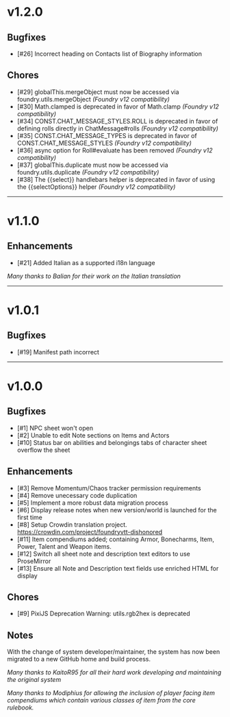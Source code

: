 # v1.2.0

## Bugfixes
- [#26] Incorrect heading on Contacts list of Biography information

## Chores
- [#29] globalThis.mergeObject must now be accessed via foundry.utils.mergeObject *(Foundry v12 compatibility)*
- [#30] Math.clamped is deprecated in favor of Math.clamp *(Foundry v12 compatibility)*
- [#34] CONST.CHAT_MESSAGE_STYLES.ROLL is deprecated in favor of defining rolls directly in ChatMessage#rolls *(Foundry v12 compatibility)*
- [#35] CONST.CHAT_MESSAGE_TYPES is deprecated in favor of CONST.CHAT_MESSAGE_STYLES *(Foundry v12 compatibility)*
- [#36] async option for Roll#evaluate has been removed *(Foundry v12 compatibility)*
- [#37] globalThis.duplicate must now be accessed via foundry.utils.duplicate *(Foundry v12 compatibility)*
- [#38] The {{select}} handlebars helper is deprecated in favor of using the {{selectOptions}} helper *(Foundry v12 compatibility)*

---

# v1.1.0

## Enhancements
- [#21] Added Italian as a supported i18n language

*Many thanks to Balian for their work on the Italian translation*

---

# v1.0.1

## Bugfixes
- [#19] Manifest path incorrect

---

# v1.0.0

## Bugfixes
- [#1] NPC sheet won't open
- [#2] Unable to edit Note sections on Items and Actors
- [#10] Status bar on abilities and belongings tabs of character sheet overflow the sheet

## Enhancements
- [#3] Remove Momentum/Chaos tracker permission requirements
- [#4] Remove unecessary code duplication
- [#5] Implement a more robust data migration process
- [#6] Display release notes when new version/world is launched for the first time
- [#8] Setup Crowdin translation project. https://crowdin.com/project/foundryvtt-dishonored
- [#11] Item compendiums added; containing Armor, Bonecharms, Item, Power, Talent and Weapon items.
- [#12] Switch all sheet note and description text editors to use ProseMirror
- [#13] Ensure all Note and Description text fields use enriched HTML for display

## Chores
- [#9] PixiJS Deprecation Warning: utils.rgb2hex is deprecated

## Notes
With the change of system developer/maintainer, the system has now been migrated to a new GitHub home and build process.

*Many thanks to KaitoR95 for all their hard work developing and maintaining the original system*

*Many thanks to Modiphius for allowing the inclusion of player facing item compendiums which contain various classes of item from the core rulebook.*
